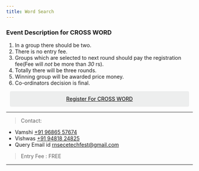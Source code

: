 ```yaml
---
title: Word Search
---
```



### Event Description for CROSS WORD 


1. In a group there should be two. 
2. There is no entry fee.
3. Groups which are selected to next round should pay the registration fee(Fee will *not* be more than *30* rs).
4. Totally there will be three rounds. 
5. Winning group will be awarded price money. 
6. Co-ordinators decision is final.

<div class='button -regular center'>
<a  target="_blank" href="https://goo.gl/forms/pPs98LbyaOMOmIEO2">Register for CROSS WORD</a> 
</div>


<hr>

> Contact:
  
* Vamshi <a href="tel:+919686557674">+91 96865 57674</a>
* Vishwas   <a href="tel:+919481824825">+91 94818 24825</a>
* Query Email id   <a href="mailto:{{ site.email }}">rnsecetechfest@gmail.com</a>

> Entry Fee : FREE


<hr>


<style>
.button {
  display: flex;
  overflow: hidden;

  margin: 10px;
  padding: 12px 12px;

  cursor: pointer;
  user-select: none;
  transition: all 60ms ease-in-out;
  text-align: center;
  white-space: nowrap;
  text-decoration: none !important;
  text-transform: none;
  text-transform: capitalize;

  color: #fff;
  border: 0 none;
  border-radius: 4px;

  font-size: 14px;
  font-weight: 500;
  line-height: 1.3;

  -webkit-appearance: none;
  -moz-appearance:    none;
  appearance:         none;
 
  justify-content: center;
  align-items: center;
  flex: 0 0 160px;

  &:hover {
    transition: all 60ms ease;

    opacity: .85;
  }
  
  &:active {
    transition: all 60ms ease;
    opacity: .75;
  }
  
  &:focus {
    outline: 1px dotted #959595;
    outline-offset: -4px;
  }
}


.button.-regular {
  color: #202129;
  background-color: #edeeee;
  
  &:hover {
    color: #202129;
    background-color: #e1e2e2;
    opacity: 1;
  }
  
  &:active {
    background-color: #d5d6d6;
    opacity: 1;
  }
}
</style>

